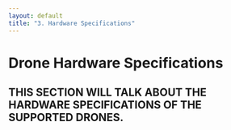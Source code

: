 ```yaml
---
layout: default
title: "3. Hardware Specifications"
---
```


# Drone Hardware Specifications
## THIS SECTION WILL TALK ABOUT THE HARDWARE SPECIFICATIONS OF THE SUPPORTED DRONES.